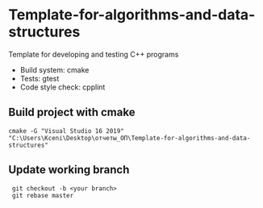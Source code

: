# Template-for-algorithms-and-data-structures
Template for developing and testing C++ programs

* Build system: cmake
* Tests: gtest
* Code style check: cpplint

## Build project with cmake
```
cmake -G "Visual Studio 16 2019" "C:\Users\Kceni\Desktop\отчеты_ОП\Template-for-algorithms-and-data-structures"
```
## Update working branch
```
 git checkout -b <your branch>
 git rebase master
```

